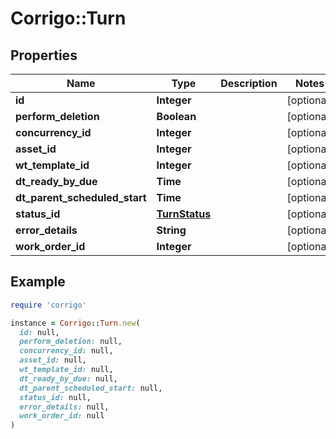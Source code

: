 # Corrigo::Turn

## Properties

| Name | Type | Description | Notes |
| ---- | ---- | ----------- | ----- |
| **id** | **Integer** |  | [optional] |
| **perform_deletion** | **Boolean** |  | [optional] |
| **concurrency_id** | **Integer** |  | [optional] |
| **asset_id** | **Integer** |  | [optional] |
| **wt_template_id** | **Integer** |  | [optional] |
| **dt_ready_by_due** | **Time** |  | [optional] |
| **dt_parent_scheduled_start** | **Time** |  | [optional] |
| **status_id** | [**TurnStatus**](TurnStatus.md) |  | [optional] |
| **error_details** | **String** |  | [optional] |
| **work_order_id** | **Integer** |  | [optional] |

## Example

```ruby
require 'corrigo'

instance = Corrigo::Turn.new(
  id: null,
  perform_deletion: null,
  concurrency_id: null,
  asset_id: null,
  wt_template_id: null,
  dt_ready_by_due: null,
  dt_parent_scheduled_start: null,
  status_id: null,
  error_details: null,
  work_order_id: null
)
```


